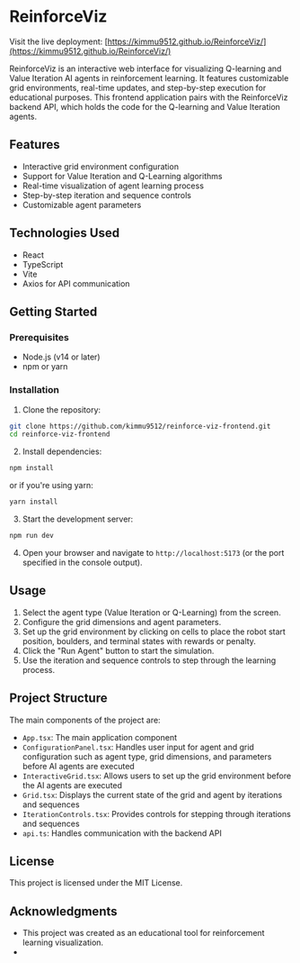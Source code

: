 # ReinforceViz

Visit the live deployment: [https://kimmu9512.github.io/ReinforceViz/](https://kimmu9512.github.io/ReinforceViz/)

ReinforceViz is an interactive web interface for visualizing Q-learning and Value Iteration AI agents in reinforcement learning. It features customizable grid environments, real-time updates, and step-by-step execution for educational purposes. This frontend application pairs with the ReinforceViz backend API, which holds the code for the Q-learning and Value Iteration agents.

## Features

- Interactive grid environment configuration
- Support for Value Iteration and Q-Learning algorithms
- Real-time visualization of agent learning process
- Step-by-step iteration and sequence controls
- Customizable agent parameters

## Technologies Used

- React
- TypeScript
- Vite
- Axios for API communication

## Getting Started

### Prerequisites

- Node.js (v14 or later)
- npm or yarn

### Installation

1. Clone the repository:

```bash
git clone https://github.com/kimmu9512/reinforce-viz-frontend.git
cd reinforce-viz-frontend
```

2. Install dependencies:

```bash
npm install

```

or if you're using yarn:

```bash
yarn install
```

3. Start the development server:

```bash
npm run dev
```

4. Open your browser and navigate to `http://localhost:5173` (or the port specified in the console output).

## Usage

1. Select the agent type (Value Iteration or Q-Learning) from the screen.
2. Configure the grid dimensions and agent parameters.
3. Set up the grid environment by clicking on cells to place the robot start position, boulders, and terminal states with rewards or penalty.
4. Click the "Run Agent" button to start the simulation.
5. Use the iteration and sequence controls to step through the learning process.

## Project Structure

The main components of the project are:

- `App.tsx`: The main application component
- `ConfigurationPanel.tsx`: Handles user input for agent and grid configuration such as agent type, grid dimensions, and parameters before AI agents are executed
- `InteractiveGrid.tsx`: Allows users to set up the grid environment before the AI agents are executed
- `Grid.tsx`: Displays the current state of the grid and agent by iterations and sequences
- `IterationControls.tsx`: Provides controls for stepping through iterations and sequences
- `api.ts`: Handles communication with the backend API

## License

This project is licensed under the MIT License.

## Acknowledgments

- This project was created as an educational tool for reinforcement learning visualization.
-
